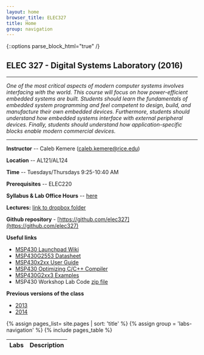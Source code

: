 ```yaml
---
layout: home
browser_title: ELEC327
title: Home
group: navigation
---
```


{::options parse_block_html="true" /}

<H2>ELEC 327 - Digital Systems Laboratory (2016)</H2>

---

_One of the most critical aspects of modern computer systems involves interfacing with the
world. This course will focus on how power-efficient embedded systems are built. Students
should learn the fundamentals of embedded system programming and feel competent to design,
build, and manufacture their own embedded devices. Furthermore, students should understand
how embedded systems interface with external peripheral devices. Finally, students should
understand how application-specific blocks enable modern commercial devices._

---

<div class="row">

<div class="col-md-6">

**Instructor** -- Caleb Kemere (caleb.kemere@rice.edu)

**Location** -- AL121/AL124

**Time** -- Tuesdays/Thursdays 9:25-10:40 AM

**Prerequisites** -- ELEC220

**Syllabus & Lab Office Hours** -- [here](/syllabus.html)

**Lectures:** [link to dropbox folder](https://www.dropbox.com/sh/ftoj5gq10k3zqzq/AABzEduNoxbCRr0ly9zBi7qha)


**Github repository** - [https://github.com/elec327](https://github.com/elec327)

**Useful links**

  + [MSP430 Launchpad Wiki](http://processors.wiki.ti.com/index.php/MSP430_LaunchPad_(MSP-EXP430G2))
  + [MSP430G2553 Datasheet](assets/documents/msp430g2553.pdf)
  + [MSP430x2xx User Guide](assets/documents/slau144j_userguide.pdf)
  + [MSP430 Optimizing C/C++ Compiler](assets/documents/slau132k.pdf)
  + [MSP430G2xx3 Examples](assets/documents/slac485e.zip)
  + MSP430 Workshop Lab Code [zip file](assets/documents/MSP430WorkshopLabs.zip)


**Previous versions of the class**

  + [2013](http://dsp.rice.edu/elec327-2013)
  + [2014](http://dsp.rice.edu/elec327-2014)


</div>

<div class="col-md-6">

<table class="table table-bordered">
<thead>
  <tr><th>Labs</th><th>Description</th></tr>
</thead>
<tbody>
  {% assign pages_list= site.pages  | sort: 'title' %}
  {% assign group = 'labs-navigation' %}
  {% include pages_table %}
</tbody>
</table>

</div>
</div>

